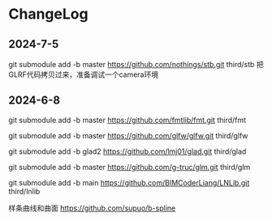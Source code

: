 # ChangeLog

## 2024-7-5

git submodule add -b master https://github.com/nothings/stb.git third/stb
把GLRF代码拷贝过来，准备调试一个camera环境

## 2024-6-8

git submodule add -b master https://github.com/fmtlib/fmt.git third/fmt

git submodule add -b master https://github.com/glfw/glfw.git third/glfw

git submodule add -b glad2 https://github.com/lmj01/glad.git third/glad

git submodule add -b master https://github.com/g-truc/glm.git third/glm

git submodule add -b main https://github.com/BIMCoderLiang/LNLib.git third/lnlib

样条曲线和曲面
https://github.com/supuo/b-spline